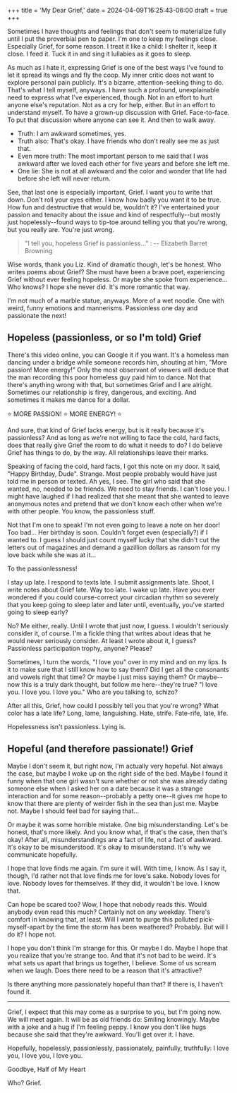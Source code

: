 +++
title = 'My Dear Grief,'
date = 2024-04-09T16:25:43-06:00
draft = true
+++

Sometimes I have thoughts and feelings that don't seem to materialize fully
until I put the proverbial pen to paper. I'm one to keep my feelings close.
Especially Grief, for some reason. I treat it like a child: I shelter it, keep
it close. I feed it. Tuck it in and sing it lullabies as it goes to sleep.

As much as I hate it, expressing Grief is one of the best ways I've found to let
it spread its wings and fly the coop. My inner critic does not want to explore
personal pain publicly. It's a bizarre, attention-seeking thing to do. That's
what I tell myself, anyways. I have such a profound, unexplainable need to
express what I've experienced, though. Not in an effort to hurt anyone else's
reputation. Not as a cry for help, either. But in an effort to understand
myself. To have a grown-up discussion with Grief. Face-to-face. To put that
discussion where anyone can see it. And then to walk away.

* Truth: I am awkward sometimes, yes.
* Truth also: That's okay. I have friends who don't really see me as just that.
* Even more truth: The most important person to me said that I was awkward
after we loved each other for five years and before she left me.
* One lie: She is not at all awkward and the color and wonder that life had
before she left will never return.

See, that last one is especially important, Grief. I want you to write that
down. Don't roll your eyes either. I know how badly you want it to be true. How
fun and destructive that would be, wouldn't it? I've entertained your passion
and tenacity about the issue and kind of respectfully--but mostly just
hopelessly--found ways to tip-toe around telling you that you're wrong, but you
really are. You're just wrong.

> "I tell you, hopeless Grief is passionless..."
> : -- Elizabeth Barret Browning

Wise words, thank you Liz. Kind of dramatic though, let's be honest. Who writes
poems about Grief? She must have been a brave poet, experiencing Grief without
ever feeling hopeless. Or maybe she spoke from experience... Who knows? I hope
she never did. It's more romantic that way.

I'm not much of a marble statue, anyways. More of a wet noodle. One with weird,
funny emotions and mannerisms. Passionless one day and passionate the next!

## Hopeless (passionless, or so I'm told) Grief

There's this video online, you can Google it if you want. It's a homeless man
dancing under a bridge while someone records him, shouting at him, "More
passion! More energy!" Only the most observant of viewers will deduce that the
man recording this poor homeless guy paid him to dance. Not that there's
anything wrong with that, but sometimes Grief and I are alright. Sometimes our
relationship is firey, dangerous, and exciting. And sometimes it makes me dance
for a dollar.

:star: MORE PASSION! :star: MORE ENERGY! :star:

And sure, that kind of Grief lacks energy, but is it really because it's
passionless? And as long as we're not willing to face the cold, hard facts, does
that really give Grief the room to do what it needs to do? I do believe Grief
has things to do, by the way. All relationships leave their marks.

Speaking of facing the cold, hard facts, I got this note on my door. It said,
"Happy Birthday, Dude". Strange. Most people probably would have just told me in
person or texted. Ah yes, I see. The girl who said that she wanted, no, needed
to be friends. We need to stay friends. I can't lose you. I might have laughed
if I had realized that she meant that she wanted to leave anonymous notes and
pretend that we don't know each other when we're with other people. You know,
the passionless stuff.

Not that I'm one to speak! I'm not even going to leave a note on her door! Too
bad... Her birthday is soon. Couldn't forget even (especially?) if I wanted to.
I guess I should just count myself lucky that she didn't cut the letters out of
magazines and demand a gazillion dollars as ransom for my love back while she
was at it...

To the passionlessness!

I stay up late. I respond to texts late. I submit assignments late. Shoot, I
write notes about Grief late. Way too late. I wake up late. Have you ever
wondered if you could course-correct your circadian rhythm so severely that you
keep going to sleep later and later until, eventually, you've started going to
sleep early?

No? Me either, really. Until I wrote that just now, I guess. I wouldn't
seriously consider it, of course. I'm a fickle thing that writes about ideas
that he would never seriously consider. At least I wrote about it, I guess?
Passionless participation trophy, anyone? Please?

Sometimes, I turn the words, "I love you" over in my mind and on my lips. Is it
to make sure that I still know how to say them? Did I get all the consonants and
vowels right that time? Or maybe I just miss saying them? Or maybe--now this is
a truly dark thought, but follow me here--they're true? "I love you. I love you.
I love you." Who are you talking to, schizo?

After all this, Grief, how could I possibly tell you that you're wrong? What
color has a late life? Long, lame, languishing. Hate, strife. Fate-rife, late,
life.

Hopelessness isn't passionless. Lying is.

## Hopeful (and therefore passionate!) Grief

Maybe I don't seem it, but right now, I'm actually very hopeful. Not always the
case, but maybe I woke up on the right side of the bed. Maybe I found it funny
when that one girl wasn't sure whether or not she was already dating someone
else when I asked her on a date because it was a strange interaction and for
some reason--probably a petty one--it gives me hope to know that there are
plenty of weirder fish in the sea than just me. Maybe not. Maybe I should feel
bad for saying that...

Or maybe it was some horrible mistake. One big misunderstanding. Let's be
honest, that's more likely. And you know what, if that's the case, then that's
okay! After all, misunderstandings are a fact of life, not a fact of awkward.
It's okay to be misunderstood. It's okay to misunderstand. It's why we
communicate hopefully.

I hope that love finds me again. I'm sure it will. With time, I know. As I say
it, though, I'd rather not that love finds me for love's sake. Nobody loves for
love. Nobody loves for themselves. If they did, it wouldn't be love. I know
that.

Can hope be scared too? Wow, I hope that nobody reads this. Would anybody even
read this much? Certainly not on any weekday. There's comfort in knowing that,
at least. Will I want to purge this polluted pick-myself-apart by the time the
storm has been weathered? Probably. But will I do it? I hope not.

I hope you don't think I'm strange for this. Or maybe I do. Maybe I hope that
you realize that you're strange too. And that it's not bad to be weird. It's
what sets us apart that brings us together, I believe. Some of us scream when we
laugh. Does there need to be a reason that it's attractive?

Is there anything more passionately hopeful than that? If there is, I haven't
found it.

---

Grief, I expect that this may come as a surprise to you, but I'm going now. We
will meet again. It will be as old friends do: Smiling knowingly. Maybe with a
joke and a hug if I'm feeling peppy. I know you don't like hugs because she said
that they're awkward. You'll get over it. I have.

Hopefully, hopelessly, passionlessly, passionately, painfully, truthfully: I love you, I love you, I love you.

Goodbye, Half of My Heart

Who? Grief.
